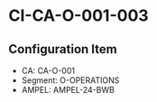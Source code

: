 # CI-CA-O-001-003

## Configuration Item
- CA: CA-O-001
- Segment: O-OPERATIONS
- AMPEL: AMPEL-24-BWB
